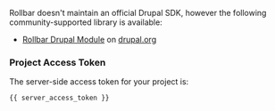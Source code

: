 Rollbar doesn't maintain an official Drupal SDK, however the following
community-supported library is available:

* <a href="https://www.drupal.org/project/rollbar" target="_blank" rel="noopener">Rollbar Drupal Module</a> on <a href="https://www.drupal.org" target="_blank" rel="noopener">drupal.org</a>

### Project Access Token
The server-side access token for your project is:
```
{{ server_access_token }}
```
